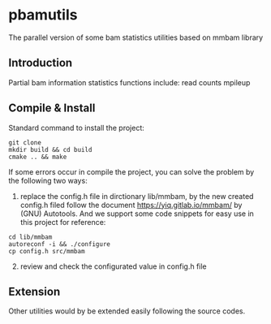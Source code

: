 pbamutils
============

The parallel version of some bam statistics utilities based on mmbam library


Introduction
------------
Partial bam information statistics functions include:
    read counts
    mpileup


Compile & Install
-----------------
Standard command to install the project:

```
git clone 
mkdir build && cd build
cmake .. && make
```

If some errors occur in compile the project, you can solve the problem by the following two ways:

1. replace the config.h file in dirctionary lib/mmbam, by the new created config.h filed follow the document https://yiq.gitlab.io/mmbam/ by (GNU) Autotools. And we support some code snippets for easy use in this project for reference:
```
cd lib/mmbam
autoreconf -i && ./configure
cp config.h src/mmbam
```

2. review and check the configurated value in config.h file


Extension
---------
Other utilities would by be extended easily following the source codes.

